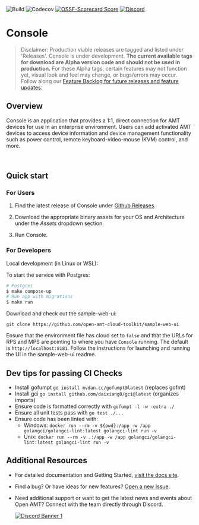 ![Build](https://img.shields.io/github/actions/workflow/status/open-amt-cloud-toolkit/console/ci.yml?style=for-the-badge&label=Build&logo=github)
![Codecov](https://img.shields.io/codecov/c/github/open-amt-cloud-toolkit/console?style=for-the-badge&logo=codecov)
[![OSSF-Scorecard Score](https://img.shields.io/ossf-scorecard/github.com/open-amt-cloud-toolkit/console?style=for-the-badge&label=OSSF%20Score)](https://api.securityscorecards.dev/projects/github.com/open-amt-cloud-toolkit/console)
[![Discord](https://img.shields.io/discord/1063200098680582154?style=for-the-badge&label=Discord&logo=discord&logoColor=white&labelColor=%235865F2&link=https%3A%2F%2Fdiscord.gg%2FDKHeUNEWVH)](https://discord.gg/DKHeUNEWVH)

# Console

> Disclaimer: Production viable releases are tagged and listed under 'Releases'. Console is under development. **The current available tags for download are Alpha version code and should not be used in production.** For these Alpha tags, certain features may not function yet, visual look and feel may change, or bugs/errors may occur. Follow along our [Feature Backlog for future releases and feature updates](https://github.com/orgs/open-amt-cloud-toolkit/projects/10).

## Overview

Console is an application that provides a 1:1, direct connection for AMT devices for use in an enterprise environment. Users can add activated AMT devices to access device information and device management functionality such as power control, remote keyboard-video-mouse (KVM) control, and more.

<!-- <br><br> -->

<!-- **For detailed documentation** about Getting Started or other features of the Open AMT Cloud Toolkit, see the [docs](https://open-amt-cloud-toolkit.github.io/docs). -->

<br>

## Quick start

### For Users

1. Find the latest release of Console under [Github Releases](https://github.com/open-amt-cloud-toolkit/console/releases/latest).

2. Download the appropriate binary assets for your OS and Architecture under the _Assets_ dropdown section.

3. Run Console.

### For Developers

Local development (in Linux or WSL):

To start the service with Postgres:

```sh
# Postgres
$ make compose-up
# Run app with migrations
$ make run
```

Download and check out the sample-web-ui:

```
git clone https://github.com/open-amt-cloud-toolkit/sample-web-ui
```

Ensure that the environment file has cloud set to `false` and that the URLs for RPS and MPS are pointing to where you have `Console` running. The default is `http://localhost:8181`. Follow the instructions for launching and running the UI in the sample-web-ui readme.

## Dev tips for passing CI Checks

- Install gofumpt `go install mvdan.cc/gofumpt@latest` (replaces gofmt)
- Install gci `go install github.com/daixiang0/gci@latest` (organizes imports)
- Ensure code is formatted correctly with `gofumpt -l -w -extra ./`
- Ensure all unit tests pass with `go test ./...`
- Ensure code has been linted with:
  - Windows: `docker run --rm -v ${pwd}:/app -w /app golangci/golangci-lint:latest golangci-lint run -v`
  - Unix: `docker run --rm -v .:/app -w /app golangci/golangci-lint:latest golangci-lint run -v`

## Additional Resources

- For detailed documentation and Getting Started, [visit the docs site](https://open-amt-cloud-toolkit.github.io/docs).

<!-- - Looking to contribute? [Find more information here about contribution guidelines and practices](.\CONTRIBUTING.md). -->

- Find a bug? Or have ideas for new features? [Open a new Issue](https://github.com/open-amt-cloud-toolkit/console/issues).

- Need additional support or want to get the latest news and events about Open AMT? Connect with the team directly through Discord.

  [![Discord Banner 1](https://discordapp.com/api/guilds/1063200098680582154/widget.png?style=banner2)](https://discord.gg/DKHeUNEWVH)
